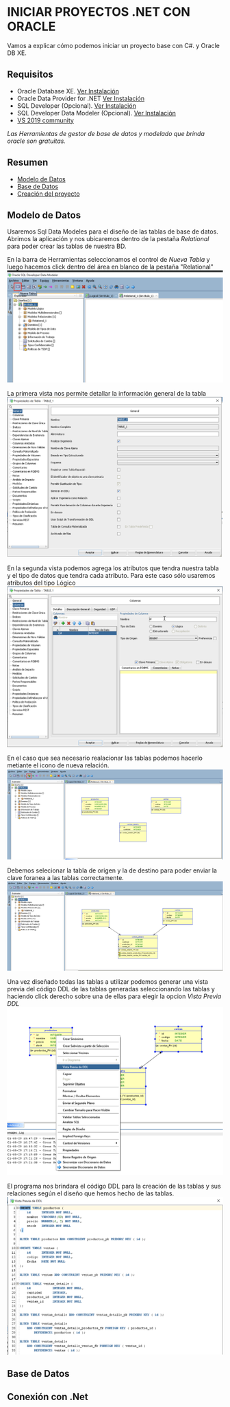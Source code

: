# INICIAR PROYECTOS .NET CON ORACLE

Vamos a explicar cómo podemos iniciar un proyecto base con C#. y Oracle DB XE.

## Requisitos

- Oracle Database XE. [Ver Instalación](OracleDBXE/readme.md)
- Oracle Data Provider for .NET [Ver Instalación](ODAC/readme.md)
- SQL Developer (Opcional). [Ver Instalación](SQL_Developer/readme.md)
- SQL Developer Data Modeler (Opcional). [Ver Instalación](SQL_DataModeler/readme.md)
- [VS 2019 community](https://visualstudio.microsoft.com/es/vs/community/)

*Las Herramientas de gestor de base de datos y modelado que brinda oracle son gratuitas.*

## Resumen

- [Modelo de Datos](#modelo-de-datos)
- [Base de Datos](#base-de-datos)
- [Creación del proyecto](#conexión-con-.net)

## Modelo de Datos

Usaremos Sql Data Modeles para el diseño de las tablas de base de datos. Abrimos la aplicación y nos ubicaremos dentro de la pestaña *Relational* para poder crear las tablas de nuestra BD.

En la barra de Herramientas seleccionamos el control de *Nueva Tabla* y luego hacemos click dentro del área en blanco de la pestaña "Relational" ![Nueva Tabla](img/DM_NewTable.png)

La primera vista nos permite detallar la información general de la tabla ![Tabla General](img/DM_NewTable_Data.png)

En la segunda vista podemos agrega los atributos que tendra nuestra tabla y el tipo de datos que tendra cada atributo. Para este caso sólo usaremos atributos del tipo Lógico ![Tabla Atributos](img/DM_NewTable_Attrib.png)

En el caso que sea necesario realacionar las tablas podemos hacerlo metiante el icono de nueva relación. ![Tabla Relacion](img/DM_Table_Create.png)

Debemos selecionar la tabla de origen y la de destino para poder enviar la clave foranea a las tablas correctamente. ![Tabla Relacion](img/DM_Table_Relation.png)

Una vez diseñado todas las tablas a utilizar podemos generar una vista previa del código DDL de las tablas generadas seleccionando las tablas y haciendo click derecho sobre una de ellas para elegir la opcion *Vista Previa DDL* ![DDL Preview](img/DM_Table_DDL.png)

El programa nos brindara el código DDL para la creación de las tablas y sus relaciones según el diseño que hemos hecho de las tablas.
![DDL Preview](img/DM_Table_DDL_View.png)

## Base de Datos

## Conexión con .Net

